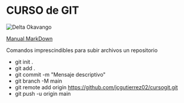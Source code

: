 # CURSO de **GIT**

![Delta Okavango](img/Delta-Okavango.jpg/400/300)


[Manual MarkDown](https://experienceleague.adobe.com/docs/contributor/contributor-guide/writing-essentials/markdown.html?lang=es)


Comandos imprescindibles para subir archivos un repositorio

* git init .
* git add .
* git commit -m "Mensaje descriptivo"
* git branch -M main
* git remote add origin https://github.com/jcgutierrez02/cursogit.git
* git push -u origin main


